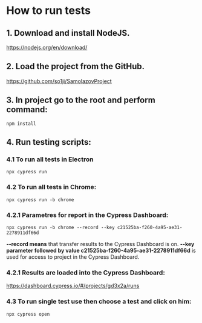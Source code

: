 #  How to run tests
## 1. Download and install NodeJS.           
https://nodejs.org/en/download/

## 2. Load the project from the GitHub.       
https://github.com/so1ji/SamolazovProject

## 3. In project go to the root and perform command: 
```
npm install
```

## 4. Run testing scripts: 

###  4.1 To run all tests in Electron
```
npx cypress run
```

###  4.2 To run all tests in Chrome: 
```
npx cypress run -b chrome
```
  ### 4.2.1 Parametres for report in the Cypress Dashboard:   
  ```
  npx cypress run -b chrome --record --key c21525ba-f260-4a95-ae31-2278911df66d
  ```
**--record means** that transfer results to the Cypress Dashboard is on.  **--key parameter followed by value
 c21525ba-f260-4a95-ae31-2278911df66d** is used for access to project in the Cypress Dashboard.
  ### 4.2.1 Results are loaded into the Cypress Dashboard:
  https://dashboard.cypress.io/#/projects/gd3x2a/runs
###  4.3 To run single test use then choose a test and click on him:  
```
npx cypress open
```





